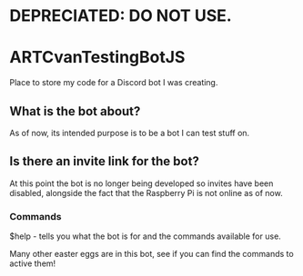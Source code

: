 # DEPRECIATED: DO NOT USE. 

# ARTCvanTestingBotJS
Place to store my code for a Discord bot I was creating.

## What is the bot about?
As of now, its intended purpose is to be a bot I can test stuff on.

## Is there an invite link for the bot?
At this point the bot is no longer being developed so invites have been disabled, alongside the fact that the Raspberry Pi is not online as of now.

### Commands
$help - tells you what the bot is for and the commands available for use.

Many other easter eggs are in this bot, see if you can find the commands to active them!
